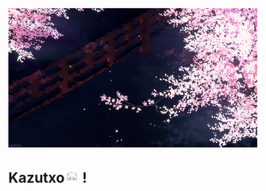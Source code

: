  <img src="https://github.com/kazutxo/kazutxo/blob/main/Sakura.gif" alt="sakura">
<h1 Hi, I'm href="https://github.com/kazutxo">Kazutxo<img src="https://github.com/kazutxo/kazutxo/blob/main/ww.gif" width="29px"></a> !</h1>
